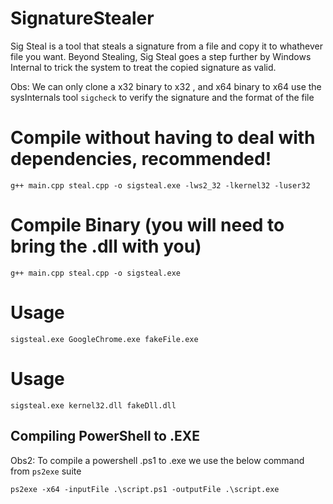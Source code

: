 # SignatureStealer

Sig Steal is a tool that steals a signature from a file and copy it to whathever file you want.
Beyond Stealing, Sig Steal goes a step further by Windows Internal to trick the system to treat the copied signature as valid.

Obs: We can only clone a x32 binary to x32 , and x64 binary to x64
use the sysInternals tool `sigcheck` to verify the signature and the format of the file

# Compile without having to deal with dependencies, recommended!
```
g++ main.cpp steal.cpp -o sigsteal.exe -lws2_32 -lkernel32 -luser32
```
# Compile Binary (you will need to bring the .dll with you)
```
g++ main.cpp steal.cpp -o sigsteal.exe
```

# Usage
```
sigsteal.exe GoogleChrome.exe fakeFile.exe
```

# Usage
```
sigsteal.exe kernel32.dll fakeDll.dll
```

## Compiling PowerShell to .EXE
Obs2: To compile a powershell .ps1 to .exe we use the below command from `ps2exe` suite
```
ps2exe -x64 -inputFile .\script.ps1 -outputFile .\script.exe
```
